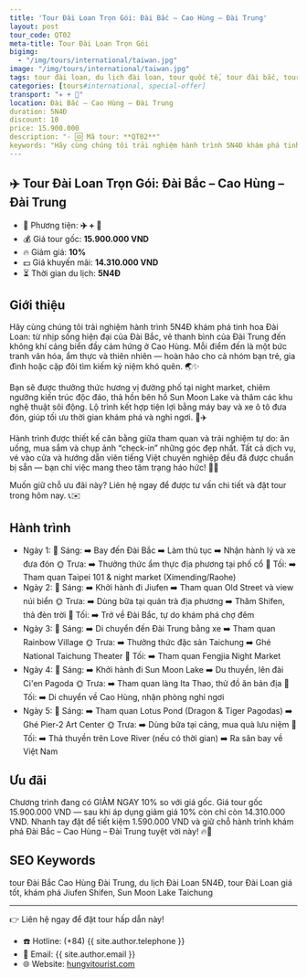 ```yaml
---
title: 'Tour Đài Loan Trọn Gói: Đài Bắc – Cao Hùng – Đài Trung'
layout: post
tour_code: QT02
meta-title: Tour Đài Loan Trọn Gói
bigimg:
  - "/img/tours/international/taiwan.jpg"
image: "/img/tours/international/taiwan.jpg"
tags: tour đài loan, du lịch đài loan, tour quốc tế, tour đài bắc, tour cao hùng, tour đài trung
categories: [tours#international, special-offer]
transport: "✈️ + 🚌"
location: Đài Bắc – Cao Hùng – Đài Trung
duration: 5N4Đ
discount: 10
price: 15.900.000
description: "- 🆔 Mã tour: **QT02**"
keywords: "Hãy cùng chúng tôi trải nghiệm hành trình 5N4Đ khám phá tinh hoa Đài Loan: từ nhịp sống hiện đại của Đài Bắc, vẻ thanh bình của Đài Trung đến không khí cảng biển đầy cảm hứng ở Cao Hùng. Mỗi điểm đến là một bức tranh văn hóa, ẩm thực và thiên nhiên — hoàn hảo cho cả nhóm bạn trẻ, gia đình hoặc cặp đôi tìm kiếm kỷ niệm khó quên. 🌏✨"
---
```


## ✈️ Tour Đài Loan Trọn Gói: Đài Bắc – Cao Hùng – Đài Trung

- 🚗 Phương tiện: **✈️ + 🚌**
- 💰 Giá tour gốc: **15.900.000 VND**
- 🔥 Giảm giá: **10%**
- 💵 Giá khuyến mãi: **14.310.000 VND**
- ⏳ Thời gian du lịch: **5N4Đ**

## Giới thiệu
Hãy cùng chúng tôi trải nghiệm hành trình 5N4Đ khám phá tinh hoa Đài Loan: từ nhịp sống hiện đại của Đài Bắc, vẻ thanh bình của Đài Trung đến không khí cảng biển đầy cảm hứng ở Cao Hùng. Mỗi điểm đến là một bức tranh văn hóa, ẩm thực và thiên nhiên — hoàn hảo cho cả nhóm bạn trẻ, gia đình hoặc cặp đôi tìm kiếm kỷ niệm khó quên. 🌏✨

Bạn sẽ được thưởng thức hương vị đường phố tại night market, chiêm ngưỡng kiến trúc độc đáo, thả hồn bên hồ Sun Moon Lake và thăm các khu nghệ thuật sôi động. Lộ trình kết hợp tiện lợi bằng máy bay và xe ô tô đưa đón, giúp tối ưu thời gian khám phá và nghỉ ngơi. 🚌✈️

Hành trình được thiết kế cân bằng giữa tham quan và trải nghiệm tự do: ăn uống, mua sắm và chụp ảnh “check-in” những góc đẹp nhất. Tất cả dịch vụ, vé vào cửa và hướng dẫn viên tiếng Việt chuyên nghiệp đều đã được chuẩn bị sẵn — bạn chỉ việc mang theo tâm trạng háo hức! 📸💖

Muốn giữ chỗ ưu đãi này? Liên hệ ngay để được tư vấn chi tiết và đặt tour trong hôm nay. 📞✉️

## Hành trình
- Ngày 1:
  🌅 Sáng: ➡️ Bay đến Đài Bắc ➡️ Làm thủ tục ➡️ Nhận hành lý và xe đưa đón
  🌞 Trưa: ➡️ Thưởng thức ẩm thực địa phương tại phố cổ
  🌙 Tối: ➡️ Tham quan Taipei 101 & night market (Ximending/Raohe)  
- Ngày 2:
  🌅 Sáng: ➡️ Khởi hành đi Jiufen ➡️ Tham quan Old Street và view núi biển
  🌞 Trưa: ➡️ Dùng bữa tại quán trà địa phương ➡️ Thăm Shifen, thả đèn trời
  🌙 Tối: ➡️ Trở về Đài Bắc, tự do khám phá chợ đêm  
- Ngày 3:
  🌅 Sáng: ➡️ Di chuyển đến Đài Trung bằng xe ➡️ Tham quan Rainbow Village
  🌞 Trưa: ➡️ Thưởng thức đặc sản Taichung ➡️ Ghé National Taichung Theater
  🌙 Tối: ➡️ Tham quan Fengjia Night Market  
- Ngày 4:
  🌅 Sáng: ➡️ Khởi hành đi Sun Moon Lake ➡️ Du thuyền, lên đài Ci'en Pagoda
  🌞 Trưa: ➡️ Tham quan làng Ita Thao, thử đồ ăn bản địa
  🌙 Tối: ➡️ Di chuyển về Cao Hùng, nhận phòng nghỉ ngơi  
- Ngày 5:
  🌅 Sáng: ➡️ Tham quan Lotus Pond (Dragon & Tiger Pagodas) ➡️ Ghé Pier-2 Art Center
  🌞 Trưa: ➡️ Dùng bữa tại cảng, mua quà lưu niệm
  🌙 Tối: ➡️ Thả thuyền trên Love River (nếu có thời gian) ➡️ Ra sân bay về Việt Nam

## Ưu đãi
Chương trình đang có GIẢM NGAY 10% so với giá gốc. Giá tour gốc 15.900.000 VND — sau khi áp dụng giảm giá 10% còn chỉ còn 14.310.000 VND. Nhanh tay đặt để tiết kiệm 1.590.000 VND và giữ chỗ hành trình khám phá Đài Bắc – Cao Hùng – Đài Trung tuyệt vời này! 🔥💸

## SEO Keywords
tour Đài Bắc Cao Hùng Đài Trung, du lịch Đài Loan 5N4Đ, tour Đài Loan giá tốt, khám phá Jiufen Shifen, Sun Moon Lake Taichung

---

👉 Liên hệ ngay để đặt tour hấp dẫn này!

- ☎️ Hotline: (+84) {{ site.author.telephone }}
- 📧 Email: {{ site.author.email }}
- 🌐 Website: [hungvitourist.com](https://hungvitourist.com)

